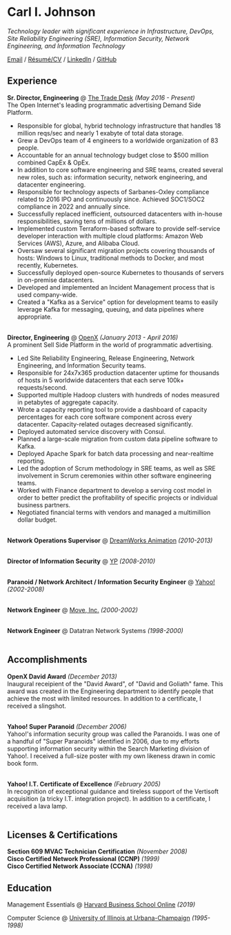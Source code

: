 # Carl I. Johnson

_Technology leader with significant experience in Infrastructure, DevOps, Site Reliability Engineering (SRE), Information Security, Network Engineering, and Information Technology_

[Email](mailto:carl@hey.com) / [Résumé/CV](https://carlivar.github.io/cv) / [LinkedIn](https://www.linkedin.com/in/carlivar/) / [GitHub](https://github.com/carlivar/)

## Experience

**Sr. Director, Engineering** @ [The Trade Desk](https://thetradedesk.com/) _(May 2016 - Present)_ <br>
The Open Internet's leading programmatic advertising Demand Side Platform.
  - Responsible for global, hybrid technology infrastructure that handles 18 million reqs/sec and nearly 1 exabyte of total data storage.
  - Grew a DevOps team of 4 engineers to a worldwide organization of 83 people.
  - Accountable for an annual technology budget close to $500 million combined CapEx & OpEx.
  - In addition to core software engineering and SRE teams, created several new roles, such as: information security, network engineering, and datacenter engineering.
  - Responsible for technology aspects of Sarbanes-Oxley compliance related to 2016 IPO and continuously since. Achieved SOC1/SOC2 compliance in 2022 and annually since.
  - Successfully replaced inefficient, outsourced datacenters with in-house responsibilities, saving tens of millions of dollars.
  - Implemented custom Terraform-based software to provide self-service developer interaction with multiple cloud platforms: Amazon Web Services (AWS), Azure, and Alibaba Cloud.
  - Oversaw several significant migration projects covering thousands of hosts: Windows to Linux, traditional methods to Docker, and most recently, Kubernetes.
  - Successfully deployed open-source Kubernetes to thousands of servers in on-premise datacenters.
  - Developed and implemented an Incident Management process that is used company-wide.
  - Created a "Kafka as a Service" option for development teams to easily leverage Kafka for messaging, queuing, and data pipelines where appropriate.
<br><br>

**Director, Engineering** @ [OpenX](https://openx.com) _(January 2013 - April 2016)_ <br>
A prominent Sell Side Platform in the world of programmatic advertising.
  - Led Site Reliability Engineering, Release Engineering, Network Engineering, and Information Security teams.
  - Responsible for 24x7x365 production datacenter uptime for thousands of hosts in 5 worldwide datacenters that each serve 100k+ requests/second.
  - Supported multiple Hadoop clusters with hundreds of nodes measured in petabytes of aggregate capacity.
  - Wrote a capacity reporting tool to provide a dashboard of capacity percentages for each core software component across every datacenter. Capacity-related outages decreased significantly.
  - Deployed automated service discovery with Consul.
  - Planned a large-scale migration from custom data pipeline software to Kafka.
  - Deployed Apache Spark for batch data processing and near-realtime reporting.
  - Led the adoption of Scrum methodology in SRE teams, as well as SRE involvement in Scrum ceremonies within other software engineering teams.
  - Worked with Finance department to develop a serving cost model in order to better predict the profitability of specific projects or individual business partners.
  - Negotiated financial terms with vendors and managed a multi­million dollar budget.
<br><br>

**Network Operations Supervisor** @ [DreamWorks Animation](https://dreamworks.com) _(2010-2013)_
<br><br>

**Director of Information Security** @ [YP](https://yellowpages.com) _(2008-2010)_
<br><br>

**Paranoid / Network Architect / Information Security Engineer** @ [Yahoo!](https://yahoo.com) _(2002-2008)_
<br><br>

**Network Engineer** @ [Move, Inc.](https://move.com) _(2000-2002)_
<br><br>

**Network Engineer** @ Datatran Network Systems _(1998-2000)_
<br><br>

## Accomplishments

**OpenX David Award** _(December 2013)_<br>
Inaugural receipient of the "David Award", of "David and Goliath" fame. This award was created in the Engineering department to identify people that achieve the most with limited resources. In addition to a certificate, I received a slingshot.
<br><br>

**Yahoo! Super Paranoid** _(December 2006)_<br>
Yahoo!'s information security group was called the Paranoids. I was one of a handful of "Super Paranoids" identified in 2006, due to my efforts supporting information security within the Search Marketing division of Yahoo!. I received a full-size poster with my own likeness drawn in comic book form.
<br><br>

**Yahoo! I.T. Certificate of Excellence** _(February 2005)_<br>
In recognition of exceptional guidance and tireless support of the Vertisoft acquisition (a tricky I.T. integration project). In addition to a certificate, I received a lava lamp.
<br><br>

## Licenses & Certifications

**Section 609 MVAC Technician Certification** _(November 2008)_<br>
**Cisco Certified Network Professional (CCNP)** _(1999)_<br>
**Cisco Certified Network Associate (CCNA)** _(1998)_<br>

## Education

Management Essentials @ [Harvard Business School Online](https://online.hbs.edu/) _(2019)_<br>

Computer Science @ [University of Illinois at Urbana-Champaign](https://uiuc.edu) _(1995-1998)_<br>
